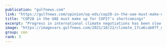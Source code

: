 ```yaml
---
publication: "gulfnews.com"
link: "https://gulfnews.com/opinion/op-eds/cop28-in-the-uae-must-make-up-for-cop27s-shortcomings-1.92148410"
title: "COP28 in the UAE must make up for COP27’s shortcomings"
excerpt: "Progress in international climate negotiations has been slow. This needs to change now"
image: "https://imagevars.gulfnews.com/2021/10/22/climate_17ca6cab07f_medium.jpg"
group: con
rank: 3
---
```

